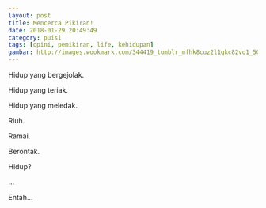 ```yaml
---
layout: post
title: Mencerca Pikiran!
date: 2018-01-29 20:49:49
category: puisi
tags: [opini, pemikiran, life, kehidupan]
gambar: http://images.wookmark.com/344419_tumblr_mfhk8cuz2l1qkc82vo1_500_large.png
---
```


Hidup yang bergejolak.

Hidup yang teriak.

Hidup yang meledak.

Riuh.

Ramai.

Berontak.

Hidup?

...

Entah...
